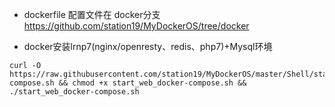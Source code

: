 - dockerfile 配置文件在 docker分支
https://github.com/station19/MyDockerOS/tree/docker


- docker安装lrnp7(nginx/openresty、redis、php7)+Mysql环境
```shell
curl -O https://raw.githubusercontent.com/station19/MyDockerOS/master/Shell/start_web_docker-compose.sh && chmod +x start_web_docker-compose.sh && ./start_web_docker-compose.sh
```
